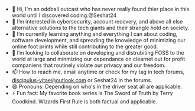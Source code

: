 - 👋 Hi, I’m an oddball outcast who has never really found thier place in this world until I discovered coding.@Seshat24
- 👀 I’m interested in cybersecurity, account recovery, and above all else alternative solutions to the tech giants and their strangle hold on society.
- 🌱 I’m currently learning anything and everything I can about coding, software development, and spreading the knowledge of minimizing our online foot prints while still contributing to the greater good.
- 💞️ I’m looking to collaborate on developing and distrubiting FOSS to the world at large and minmizing our dependance on clearnet out for profit companiens that routinely violate our privacy and our freedom.
- 📫 How to reach me, email anytime or check for my tag in tech forums, discipulus-vitae@outlook.com or Seshat24 in the forums.
- 😄 Pronouns: Depending on who's in the driver seat all are applicable. 
- ⚡ Fun fact: My favorite book series is The Sword of Truth by Terry Goodkind. Wizards First Rule is both factual and applicable.

<!---
Seshat24/Seshat24 is a ✨ special ✨ repository because its `README.md` (this file) appears on your GitHub profile.
You can click the Preview link to take a look at your changes.
--->
